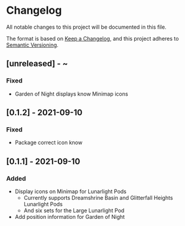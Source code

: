 # Changelog
All notable changes to this project will be documented in this file.

The format is based on [Keep a Changelog](https://keepachangelog.com/en/1.0.0/),
and this project adheres to [Semantic Versioning](https://semver.org/spec/v2.0.0.html).

## [unreleased] - ~
### Fixed
 - Garden of Night displays know Minimap icons

## [0.1.2] - 2021-09-10
### Fixed
 - Package correct icon know

## [0.1.1] - 2021-09-10
### Added
 - Display icons on Minimap for Lunarlight Pods
   + Currently supports Dreamshrine Basin and Glitterfall Heights Lunarlight Pods
   + And six sets for the Large Lunarlight Pod
 - Add position information for Garden of Night

